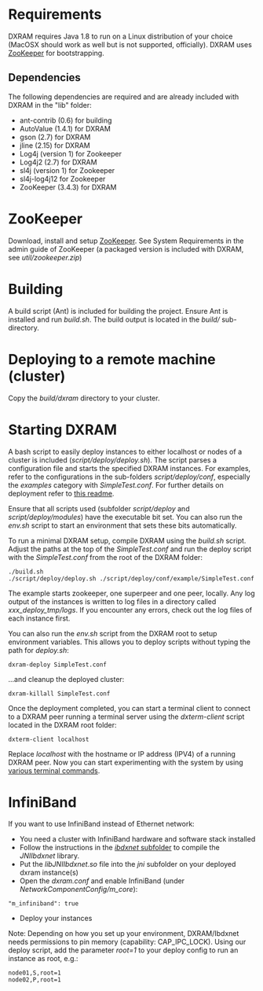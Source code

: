# Requirements
DXRAM requires Java 1.8 to run on a Linux distribution of your choice
(MacOSX should work as well but is not supported, officially).
DXRAM uses [ZooKeeper](https://zookeeper.apache.org/) for bootstrapping.

## Dependencies
The following dependencies are required and are already included with
DXRAM in the "lib" folder:
* ant-contrib (0.6) for building
* AutoValue (1.4.1) for DXRAM
* gson (2.7) for DXRAM
* jline (2.15) for DXRAM
* Log4j (version 1) for Zookeeper
* Log4j2 (2.7) for DXRAM
* sl4j (version 1) for Zookeeper
* sl4j-log4j12 for Zookeeper
* ZooKeeper (3.4.3) for DXRAM

# ZooKeeper
Download, install and setup [ZooKeeper](https://zookeeper.apache.org/).
See System Requirements in the admin guide of ZooKeeper (a packaged
version is included with DXRAM, see *util/zookeeper.zip*)

# Building
A build script (Ant) is included for building the project. Ensure Ant
is installed and run *build.sh*. The build output is located in
the *build/* sub-directory.

# Deploying to a remote machine (cluster)
Copy the *build/dxram* directory to your cluster.

# Starting DXRAM
A bash script to easily deploy instances to either localhost or nodes
of a cluster is included (*script/deploy/deploy.sh*). The script parses
a configuration file and starts the specified DXRAM instances. For
examples, refer to the configurations in the sub-folders
*script/deploy/conf*, especially the *examples* category with
*SimpleTest.conf*. For further details on deployment refer to
 [this readme](../script/deploy/README.md).

Ensure that all scripts used (subfolder *script/deploy* and
*script/deploy/modules*) have the executable bit set. You can also
run the *env.sh* script to start an environment that sets these bits
automatically.

To run a minimal DXRAM setup, compile DXRAM using the *build.sh* script.
 Adjust the paths at the top of the *SimpleTest.conf* and run the
 deploy script with the *SimpleTest.conf* from the root of the DXRAM
 folder:
```
./build.sh
./script/deploy/deploy.sh ./script/deploy/conf/example/SimpleTest.conf
```
The example starts zookeeper, one superpeer and one peer, locally. Any
log output of the instances is written to log files in a directory
called *xxx_deploy_tmp/logs*. If you encounter any errors, check out
the log files of each instance first.

You can also run the *env.sh* script from the DXRAM root to setup
environment variables. This allows you to deploy scripts without
typing the path for *deploy.sh*:
```
dxram-deploy SimpleTest.conf
```
...and cleanup the deployed cluster:
```
dxram-killall SimpleTest.conf
```

Once the deployment completed, you can start a terminal client to
connect to a DXRAM peer running a terminal server using the
*dxterm-client* script located in the DXRAM root folder:
```
dxterm-client localhost
```

Replace *localhost* with the hostname or IP address (IPV4) of a
running DXRAM peer. Now you can start experimenting with the system
by using [various terminal commands](Terminal.md).

# InfiniBand
If you want to use InfiniBand instead of Ethernet network:
* You need a cluster with InfiniBand hardware and software stack
installed
* Follow the instructions in the [*ibdxnet* subfolder](../ibdxnet/README.md) to compile the *JNIIbdxnet* library.
* Put the *libJNIIbdxnet.so* file into the *jni* subfolder on your
deployed dxram instance(s)
* Open the *dxram.conf* and enable InfiniBand
(under *NetworkComponentConfig/m_core*):
```
"m_infiniband": true
```
* Deploy your instances

Note: Depending on how you set up your environment, DXRAM/Ibdxnet needs
permissions to pin memory (capability: CAP_IPC_LOCK). Using our deploy
script, add the parameter *root=1* to your deploy config to run an
instance as root, e.g.:
```
node01,S,root=1
node02,P,root=1
```
